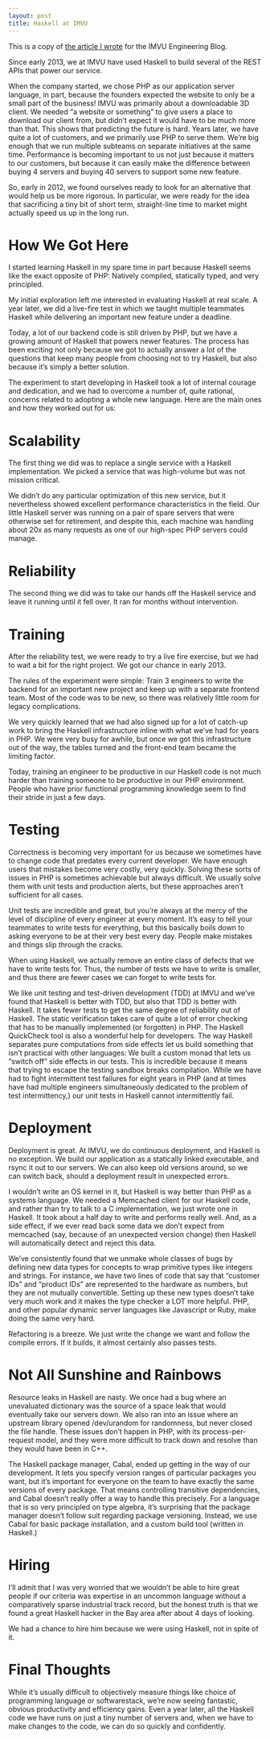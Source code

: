 ```yaml
---
layout: post
title: Haskell at IMVU
---
```


This is a copy of [the article I wrote](http://engineering.imvu.com/2014/03/24/what-its-like-to-use-haskell/) for the IMVU Engineering Blog.

Since early 2013, we at IMVU have used Haskell to build several of the REST APIs that power our service.

When the company started, we chose PHP as our application server language, in part, because the founders expected the website to only be a small part of the business!  IMVU was primarily about a downloadable 3D client.  We needed “a website or something” to give users a place to download our client from, but didn’t expect it would have to be much more than that. This shows that predicting the future is hard.
Years later, we have quite a lot of customers, and we primarily use PHP to serve them.  We’re big enough that we run multiple subteams on separate initiatives at the same time.  Performance is becoming important to us not just because it matters to our customers, but because it can easily make the difference between buying 4 servers and buying 40 servers to support some new feature.

So, early in 2012, we found ourselves ready to look for an alternative that would help us be more rigorous.  In particular, we were ready for the idea that sacrificing a tiny bit of short term, straight-line time to market might actually speed us up in the long run.

# How We Got Here

I started learning Haskell in my spare time in part because Haskell seems like the exact opposite of PHP: Natively compiled, statically typed, and very principled.

My initial exploration left me interested in evaluating Haskell at real scale.  A year later, we did a live-fire test in which we taught multiple teammates Haskell while delivering an important new feature under a deadline.

Today, a lot of our backend code is still driven by PHP, but we have a growing amount of Haskell that powers newer features. The process has been exciting not only because we got to actually answer a lot of the questions that keep many people from choosing not to try Haskell, but also because it’s simply a better solution.

The experiment to start developing in Haskell took a lot of internal courage and dedication, and we had to overcome a number of, quite rational, concerns related to adopting a whole new language. Here are the main ones and how they worked out for us:

# Scalability

The first thing we did was to replace a single service with a Haskell implementation.  We picked a service that was high-volume but was not mission critical.

We didn’t do any particular optimization of this new service, but it nevertheless showed excellent performance characteristics in the field.  Our little Haskell server was running on a pair of spare servers that were otherwise set for retirement, and despite this, each machine was handling about 20x as many requests as one of our high-spec PHP servers could manage.

# Reliability

The second thing we did was to take our hands off the Haskell service and leave it running until it fell over.  It ran for months without intervention.

# Training

After the reliability test, we were ready to try a live fire exercise, but we had to wait a bit for the right project.  We got our chance in early 2013.

The rules of the experiment were simple: Train 3 engineers to write the backend for an important new project and keep up with a separate frontend team.  Most of the code was to be new, so there was relatively little room for legacy complications.

We very quickly learned that we had also signed up for a lot of catch-up work to bring the Haskell infrastructure inline with what we’ve had for years in PHP.  We were very busy for awhile, but once we got this infrastructure out of the way, the tables turned and the front-end team became the limiting factor.

Today, training an engineer to be productive in our Haskell code is not much harder than training someone to be productive in our PHP environment.  People who have prior functional programming knowledge seem to find their stride in just a few days.

# Testing

Correctness is becoming very important for us because we sometimes have to change code that predates every current developer.  We have enough users that mistakes become very costly, very quickly.  Solving these sorts of issues in PHP is sometimes achievable but always difficult.  We usually solve them with unit tests and production alerts, but these approaches aren’t sufficient for all cases.

Unit tests are incredible and great, but you’re always at the mercy of the level of discipline of every engineer at every moment. It’s easy to tell your teammates to write tests for everything, but this basically boils down to asking everyone to be at their very best every day.  People make mistakes and things slip through the cracks.

When using Haskell, we actually remove an entire class of defects that we have to write tests for. Thus, the number of tests we have to write is smaller, and thus there are fewer cases we can forget to write tests for.

We like unit testing and test-driven development (TDD) at IMVU and we’ve found that Haskell is better with TDD, but also that TDD is better with Haskell.  It takes fewer tests to get the same degree of reliability out of Haskell.  The static verification takes care of quite a lot of error checking that has to be manually implemented (or forgotten) in PHP.  The Haskell QuickCheck tool is also a wonderful help for developers.
The way Haskell separates pure computations from side effects let us build something that isn’t practical with other languages: We built a custom monad that lets us “switch off” side effects in our tests.  This is incredible because it means that trying to escape the testing sandbox breaks compilation. While we have had to fight intermittent test failures for eight years in PHP (and at times have had multiple engineers simultaneously dedicated to the problem of test intermittency,) our unit tests in Haskell cannot intermittently fail.

# Deployment

Deployment is great. At IMVU, we do continuous deployment, and Haskell is no exception. We build our application as a statically linked executable, and rsync it out to our servers. We can also keep old versions around, so we can switch back, should a deployment result in unexpected errors.

I wouldn’t write an OS kernel in it, but Haskell is way better than PHP as a systems language. We needed a Memcached client for our Haskell code, and rather than try to talk to a C implementation, we just wrote one in Haskell.  It took about a half day to write and performs really well. And, as a side effect, if we ever read back some data we don’t expect from memcached (say, because of an unexpected version change) then Haskell will automatically detect and reject this data.

We’ve consistently found that we unmake whole classes of bugs by defining new data types for concepts to wrap primitive types like integers and strings.  For instance, we have two lines of code that say that “customer IDs” and “product IDs” are represented to the hardware as numbers, but they are not mutually convertible.  Setting up these new types doesn’t take very much work and it makes the type checker a LOT more helpful. PHP, and other popular dynamic server languages like Javascript or Ruby, make doing the same very hard.

Refactoring is a breeze.  We just write the change we want and follow the compile errors.  If it builds, it almost certainly also passes tests.

# Not All Sunshine and Rainbows

Resource leaks in Haskell are nasty.  We once had a bug where an unevaluated dictionary was the source of a space leak that would eventually take our servers down.  We also ran into an issue where an upstream library opened /dev/urandom for randomness, but never closed the file handle.  These issues don’t happen in PHP, with its process-per-request model, and they were more difficult to track down and resolve than they would have been in C++.

The Haskell package manager, Cabal, ended up getting in the way of our development. It lets you specify version ranges of particular packages you want, but it’s important for everyone on the team to have exactly the same versions of every package.  That means controlling transitive dependencies, and Cabal doesn’t really offer a way to handle this precisely. For a language that is so very principled on type algebra, it’s surprising that the package manager doesn’t follow suit regarding package versioning. Instead, we use Cabal for basic package installation, and a custom build tool (written in Haskell.)

# Hiring

I’ll admit that I was very worried that we wouldn’t be able to hire great people if our criteria was expertise in an uncommon language without a comparatively sparse industrial track record, but the honest truth is that we found a great Haskell hacker in the Bay area after about 4 days of looking.

We had a chance to hire him because we were using Haskell, not in spite of it.

# Final Thoughts

While it’s usually difficult to objectively measure things like choice of programming language or softwarestack, we’re now seeing fantastic, obvious productivity and efficiency gains.  Even a year later, all the Haskell code we have runs on just a tiny number of servers and, when we have to make changes to the code, we can do so quickly and confidently.
